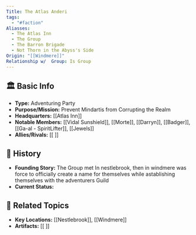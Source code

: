 ```yaml
---
Title: The Atlas Anderi
tags:
  - "#faction"
Aliasses:
  - The Atlas Inn
  - The Group
  - The Barron Brigade
  - Not Thorn in the Abyss's Side
Origin: "[[Windmere]]"
Relationship w/  Group: Is Group
---
```


## 🏛️ Basic Info
- **Type:** Adventuring Party
- **Purpose/Mission:**  Prevent Mindartis from Corrupting the Realm
- **Headquarters:** [[Atlas Inn]]  
- **Notable Members:** [[Vidal Sunshield]], [[Morte]], [[Darryn]], [[Badger]], [[Ga-al - SpiritLifter]],  [[Jewels]]
- **Allies/Rivals:** [[ ]]  

## 📖 History
- **Founding Story:**  The Group met In nestlebrook, then in windmere was force to officially create a name for themselves while astablishing themselves with the adventurers Guild
- **Current Status:**  

## 🔗 Related Topics
- **Key Locations:** [[Nestlebrook]], [[Windmere]]
- **Artifacts:** [[ ]]